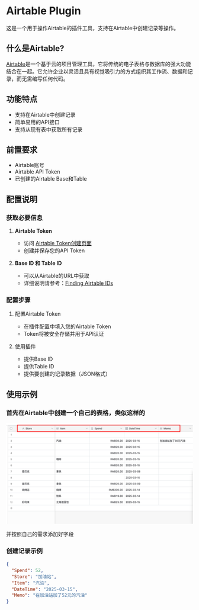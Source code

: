 # Airtable Plugin

这是一个用于操作Airtable的插件工具，支持在Airtable中创建记录等操作。

## 什么是Airtable?

[Airtable](https://airtable.com/)是一个基于云的项目管理工具，它将传统的电子表格与数据库的强大功能结合在一起。它允许企业以灵活且具有视觉吸引力的方式组织其工作流、数据和记录，而无需编写任何代码。

## 功能特点

- 支持在Airtable中创建记录
- 简单易用的API接口
- 支持从现有表中获取所有记录

## 前置要求

- Airtable账号
- Airtable API Token
- 已创建的Airtable Base和Table

## 配置说明

### 获取必要信息

1. **Airtable Token**
   - 访问 [Airtable Token创建页面](https://airtable.com/create/tokens)
   - 创建并保存您的API Token

2. **Base ID 和 Table ID**
   - 可以从Airtable的URL中获取
   - 详细说明请参考：[Finding Airtable IDs](https://support.airtable.com/v1/docs/finding-airtable-ids#finding-base-table-and-view-ids-from-urls)

### 配置步骤

1. 配置Airtable Token
   - 在插件配置中填入您的Airtable Token
   - Token将被安全存储并用于API认证

2. 使用插件
   - 提供Base ID
   - 提供Table ID
   - 提供要创建的记录数据（JSON格式）

## 使用示例

### 首先在Airtable中创建一个自己的表格，类似这样的

![table](_assets/table.png)

并按照自己的需求添加好字段

### 创建记录示例

```json
{
  "Spend": 52,
  "Store": "加油站",
  "Item": "汽油",
  "DateTime": "2025-03-15",
  "Memo": "在加油站加了52元的汽油"
}
```